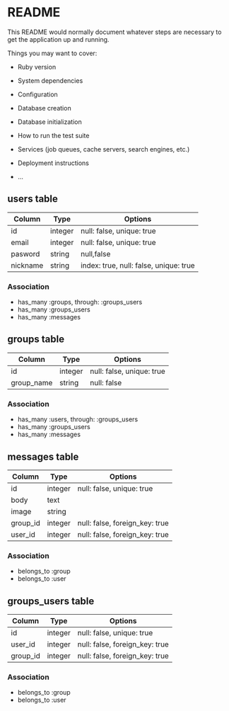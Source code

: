 # README

This README would normally document whatever steps are necessary to get the
application up and running.

Things you may want to cover:

* Ruby version

* System dependencies

* Configuration

* Database creation

* Database initialization

* How to run the test suite

* Services (job queues, cache servers, search engines, etc.)

* Deployment instructions

* ...

 ## users table
 |Column|Type|Options|
 |------|----|-------|
 |id|integer|null: false, unique: true|
 |email|integer|null: false, unique: true|
 |pasword|string|null,false|
 |nickname|string|index: true, null: false, unique: true|
 ### Association
 - has_many :groups, through: :groups_users
 - has_many :groups_users
 - has_many :messages

 ## groups table
 |Column|Type|Options|
 |------|----|-------|
 |id|integer|null: false, unique: true|
 |group_name|string|null: false| 
 ### Association
 - has_many :users, through: :groups_users
 - has_many :groups_users
 - has_many :messages

 ## messages table
 |Column|Type|Options|
 |------|----|-------|
 |id|integer|null: false, unique: true|
 |body|text||
 |image|string||
 |group_id|integer|null: false, foreign_key: true|
 |user_id|integer|null: false, foreign_key: true|
 ### Association
 - belongs_to :group
 - belongs_to :user

 ## groups_users table
 |Column|Type|Options|
 |------|----|-------|
 |id|integer|null: false, unique: true|
 |user_id|integer|null: false, foreign_key: true|
 |group_id|integer|null: false, foreign_key: true|
 ### Association
 - belongs_to :group
 - belongs_to :user